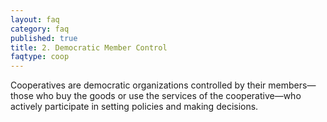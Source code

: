 ```yaml
---
layout: faq
category: faq
published: true
title: 2. Democratic Member Control
faqtype: coop
---
```



Cooperatives are democratic organizations controlled by their members—those who buy the goods or use the services of the cooperative—who actively participate in setting policies and making decisions.
